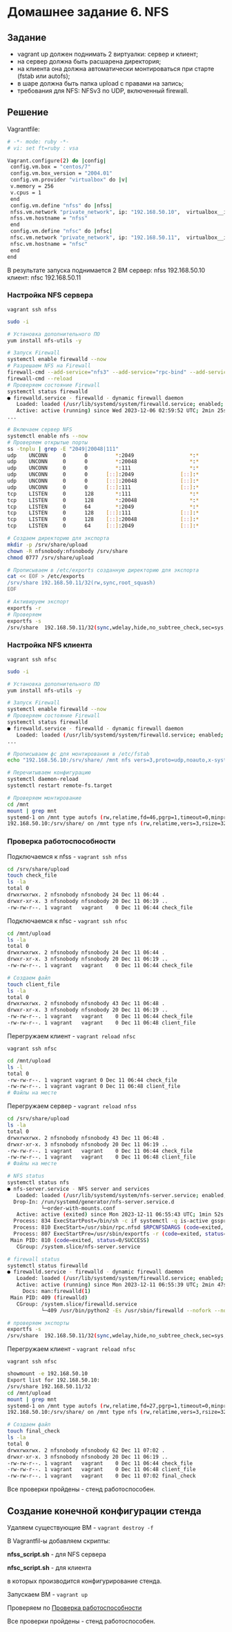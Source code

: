 # Домашнее задание 6. NFS

## Задание

- vagrant up должен поднимать 2 виртуалки: сервер и клиент;
- на сервер должна быть расшарена директория;
- на клиента она должна автоматически монтироваться при старте (fstab или autofs);
- в шаре должна быть папка upload с правами на запись;
- требования для NFS: NFSv3 по UDP, включенный firewall.

## Решение

Vagrantfile:

```bash
# -*- mode: ruby -*- 
# vi: set ft=ruby : vsa

Vagrant.configure(2) do |config| 
 config.vm.box = "centos/7" 
 config.vm.box_version = "2004.01" 
 config.vm.provider "virtualbox" do |v| 
 v.memory = 256 
 v.cpus = 1 
 end 
 config.vm.define "nfss" do |nfss| 
 nfss.vm.network "private_network", ip: "192.168.50.10",  virtualbox__intnet: "net1" 
 nfss.vm.hostname = "nfss" 
 end 
 config.vm.define "nfsc" do |nfsc| 
 nfsc.vm.network "private_network", ip: "192.168.50.11",  virtualbox__intnet: "net1" 
 nfsc.vm.hostname = "nfsc" 
 end 
end
```

В результате запуска поднимается 2 ВМ
сервер: nfss 192.168.50.10
клиент: nfsc 192.168.50.11

### Настройка NFS сервера

`vagrant ssh nfss`

```bash
sudo -i

# Установка дополнительного ПО
yum install nfs-utils -y

# Запуск Firewall
systemctl enable firewalld --now
# Разрешаем NFS на Firewall
firewall-cmd --add-service="nfs3" --add-service="rpc-bind" --add-service="mountd" --permanent 
firewall-cmd --reload
# Проверяем состояние Firewall
systemctl status firewalld
● firewalld.service - firewalld - dynamic firewall daemon
   Loaded: loaded (/usr/lib/systemd/system/firewalld.service; enabled; vendor preset: enabled)
   Active: active (running) since Wed 2023-12-06 02:59:52 UTC; 2min 25s ago
...

# Включаем сервер NFS
systemctl enable nfs --now
# Проверяем открытые порты
ss -tnplu | grep -E "2049|20048|111"
udp    UNCONN     0      0         *:2049                  *:*
udp    UNCONN     0      0         *:20048                 *:*                   users:(("rpc.mountd",pid=2352,fd=7))
udp    UNCONN     0      0         *:111                   *:*                   users:(("rpcbind",pid=342,fd=6))
udp    UNCONN     0      0      [::]:2049               [::]:*
udp    UNCONN     0      0      [::]:20048              [::]:*                   users:(("rpc.mountd",pid=2352,fd=9))
udp    UNCONN     0      0      [::]:111                [::]:*                   users:(("rpcbind",pid=342,fd=9))
tcp    LISTEN     0      128       *:111                   *:*                   users:(("rpcbind",pid=342,fd=8))
tcp    LISTEN     0      128       *:20048                 *:*                   users:(("rpc.mountd",pid=2352,fd=8))
tcp    LISTEN     0      64        *:2049                  *:*
tcp    LISTEN     0      128    [::]:111                [::]:*                   users:(("rpcbind",pid=342,fd=11))
tcp    LISTEN     0      128    [::]:20048              [::]:*                   users:(("rpc.mountd",pid=2352,fd=10))
tcp    LISTEN     0      64     [::]:2049               [::]:*

# Создаем директорию для экспорта
mkdir -p /srv/share/upload 
chown -R nfsnobody:nfsnobody /srv/share 
chmod 0777 /srv/share/upload

# Прописываем в /etc/exports созданную директорию для экспорта
cat << EOF > /etc/exports 
/srv/share 192.168.50.11/32(rw,sync,root_squash)
EOF

# Активируем экспорт
exportfs -r
# Проверяем
exportfs -s
/srv/share  192.168.50.11/32(sync,wdelay,hide,no_subtree_check,sec=sys,rw,secure,root_squash,no_all_squash)
```

### Настройка NFS клиента

`vagrant ssh nfsc`

```bash
sudo -i

# Установка дополнительного ПО
yum install nfs-utils -y

# Запуск Firewall
systemctl enable firewalld --now
# Проверяем состояние Firewall
systemctl status firewalld 
● firewalld.service - firewalld - dynamic firewall daemon
   Loaded: loaded (/usr/lib/systemd/system/firewalld.service; enabled; vendor preset: enabled)   Active: active (running) since Wed 2023-12-06 03:17:33 UTC; 18s ago
...

# Прописываем фс для монтирования в /etc/fstab
echo "192.168.56.10:/srv/share/ /mnt nfs vers=3,proto=udp,noauto,x-systemd.automount 0 0" >> /etc/fstab

# Перечитываем конфигурацию
systemctl daemon-reload 
systemctl restart remote-fs.target

# Проверяем монтирование
cd /mnt
mount | grep mnt 
systemd-1 on /mnt type autofs (rw,relatime,fd=46,pgrp=1,timeout=0,minproto=5,maxproto=5,direct,pipe_ino=25659)
192.168.50.10:/srv/share/ on /mnt type nfs (rw,relatime,vers=3,rsize=32768,wsize=32768,namlen=255,hard,proto=udp,timeo=11,retrans=3,sec=sys,mountaddr=192.168.50.10,mountvers=3,mountport=20048,mountproto=udp,local_lock=none,addr=192.168.50.10)
```

### Проверка работоспособности

Подключаемся к nfss - `vagrant ssh nfss`

```bash
cd /srv/share/upload
touch check_file
ls -la
total 0
drwxrwxrwx. 2 nfsnobody nfsnobody 24 Dec 11 06:44 .
drwxr-xr-x. 3 nfsnobody nfsnobody 20 Dec 11 06:19 ..
-rw-rw-r--. 1 vagrant   vagrant    0 Dec 11 06:44 check_file
```

Подключаемся к nfsc - `vagrant ssh nfsc`

```bash
cd /mnt/upload
ls -la
total 0
drwxrwxrwx. 2 nfsnobody nfsnobody 24 Dec 11 06:44 .
drwxr-xr-x. 3 nfsnobody nfsnobody 20 Dec 11 06:19 ..
-rw-rw-r--. 1 vagrant   vagrant    0 Dec 11 06:44 check_file

# Создаем файл
touch client_file
ls -la
total 0
drwxrwxrwx. 2 nfsnobody nfsnobody 43 Dec 11 06:48 .
drwxr-xr-x. 3 nfsnobody nfsnobody 20 Dec 11 06:19 ..
-rw-rw-r--. 1 vagrant   vagrant    0 Dec 11 06:44 check_file
-rw-rw-r--. 1 vagrant   vagrant    0 Dec 11 06:48 client_file
```

Перегружаем клиент - `vagrant reload nfsc`

`vagrant ssh nfsc`

```bash
cd /mnt/upload
ls -l
total 0
-rw-rw-r--. 1 vagrant vagrant 0 Dec 11 06:44 check_file
-rw-rw-r--. 1 vagrant vagrant 0 Dec 11 06:48 client_file
# Файлы на месте
```

Перегружаем сервер - `vagrant reload nfss`

```bash
cd /srv/share/upload
ls -la
total 0
drwxrwxrwx. 2 nfsnobody nfsnobody 43 Dec 11 06:48 .
drwxr-xr-x. 3 nfsnobody nfsnobody 20 Dec 11 06:19 ..
-rw-rw-r--. 1 vagrant   vagrant    0 Dec 11 06:44 check_file
-rw-rw-r--. 1 vagrant   vagrant    0 Dec 11 06:48 client_file
# Файлы на месте

# NFS status
systemctl status nfs
● nfs-server.service - NFS server and services
   Loaded: loaded (/usr/lib/systemd/system/nfs-server.service; enabled; vendor preset: disabled)
  Drop-In: /run/systemd/generator/nfs-server.service.d
           └─order-with-mounts.conf
   Active: active (exited) since Mon 2023-12-11 06:55:43 UTC; 1min 52s ago
  Process: 834 ExecStartPost=/bin/sh -c if systemctl -q is-active gssproxy; then systemctl reload gssproxy ; fi (code=exited, status=0/SUCCESS)
  Process: 810 ExecStart=/usr/sbin/rpc.nfsd $RPCNFSDARGS (code=exited, status=0/SUCCESS)
  Process: 807 ExecStartPre=/usr/sbin/exportfs -r (code=exited, status=0/SUCCESS)
 Main PID: 810 (code=exited, status=0/SUCCESS)
   CGroup: /system.slice/nfs-server.service

# firewall status
systemctl status firewalld
● firewalld.service - firewalld - dynamic firewall daemon
   Loaded: loaded (/usr/lib/systemd/system/firewalld.service; enabled; vendor preset: enabled)
   Active: active (running) since Mon 2023-12-11 06:55:39 UTC; 2min 47s ago
     Docs: man:firewalld(1)
 Main PID: 409 (firewalld)
   CGroup: /system.slice/firewalld.service
           └─409 /usr/bin/python2 -Es /usr/sbin/firewalld --nofork --nopid

# проверяем экспорты
exportfs -s
/srv/share  192.168.50.11/32(sync,wdelay,hide,no_subtree_check,sec=sys,rw,secure,root_squash,no_all_squash)
```

Перегружаем клиент - `vagrant reload nfsc`

`vagrant ssh nfsc`

```bash
showmount -e 192.168.50.10
Export list for 192.168.50.10:
/srv/share 192.168.50.11/32
cd /mnt/upload
mount | grep mnt
systemd-1 on /mnt type autofs (rw,relatime,fd=27,pgrp=1,timeout=0,minproto=5,maxproto=5,direct,pipe_ino=10946)
192.168.50.10:/srv/share/ on /mnt type nfs (rw,relatime,vers=3,rsize=32768,wsize=32768,namlen=255,hard,proto=udp,timeo=11,retrans=3,sec=sys,mountaddr=192.168.50.10,mountvers=3,mountport=20048,mountproto=udp,local_lock=none,addr=192.168.50.10)

# Создаем файл
touch final_check
ls -la
total 0
drwxrwxrwx. 2 nfsnobody nfsnobody 62 Dec 11 07:02 .
drwxr-xr-x. 3 nfsnobody nfsnobody 20 Dec 11 06:19 ..
-rw-rw-r--. 1 vagrant   vagrant    0 Dec 11 06:44 check_file
-rw-rw-r--. 1 vagrant   vagrant    0 Dec 11 06:48 client_file
-rw-rw-r--. 1 vagrant   vagrant    0 Dec 11 07:02 final_check
```

Все проверки пройдены - стенд работоспособен.

## Создание конечной конфигурации стенда

Удаляем существующие ВМ - `vagrant destroy -f`

В Vagrantfil-ы добавляем скрипты:

**nfss_script.sh** - для NFS сервера

**nfsc_script.sh** - для клиента

в которых производится конфигурирование стенда.

Запускаем ВМ - `vagrant up`

Проверяем по [Проверка работоспособности](https://github.com/vad1mb/OTUS/tree/main/dz06#%D0%BF%D1%80%D0%BE%D0%B2%D0%B5%D1%80%D0%BA%D0%B0-%D1%80%D0%B0%D0%B1%D0%BE%D1%82%D0%BE%D1%81%D0%BF%D0%BE%D1%81%D0%BE%D0%B1%D0%BD%D0%BE%D1%81%D1%82%D0%B8)

Все проверки пройдены - стенд работоспособен.
